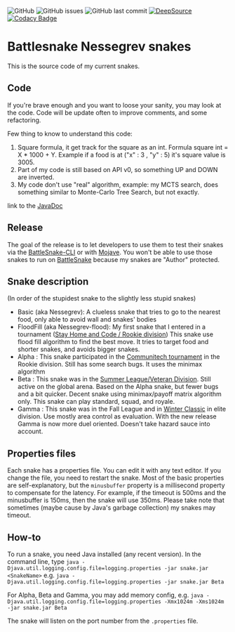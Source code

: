 ![GitHub](https://img.shields.io/github/license/nettogrof/nessegrev-java-dev) ![GitHub issues](https://img.shields.io/github/issues/nettogrof/nessegrev-java-dev) ![GitHub last commit](https://img.shields.io/github/last-commit/nettogrof/nessegrev-java-dev) [![DeepSource](https://deepsource.io/gh/Nettogrof/nessegrev-java-dev.svg/?label=active+issues&show_trend=true)](https://deepsource.io/gh/Nettogrof/nessegrev-java-dev/?ref=repository-badge) [![Codacy Badge](https://app.codacy.com/project/badge/Grade/3f96bc6226a74ad8997fa34c45dbf965)](https://www.codacy.com/gh/Nettogrof/nessegrev-java-dev/dashboard?utm_source=github.com&amp;utm_medium=referral&amp;utm_content=Nettogrof/nessegrev-java-dev&amp;utm_campaign=Badge_Grade)

# Battlesnake Nessegrev snakes

This is the source code  of my current snakes.

Code
----

If you're brave enough and you want to loose your sanity, you may look at the code. Code will be update often to improve comments, and some refactoring. 

Few thing to know to understand this code:
1. Square formula, it get track for the square as an int. Formula square int =  X * 1000 + Y. Example if a food is at ("x" : 3 , "y" : 5)  it's square value is 3005.
2. Part of my code is still based on API v0, so something UP and DOWN are inverted.
3. My code don't use "real" algorithm, example: my MCTS search, does something similar to Monte-Carlo Tree Search, but not exactly.

link to the [JavaDoc](https://nettogrof.github.io/nessegrev-java-dev/)

Release
-------


The goal of the release is to let developers to use them to test their snakes via the [BattleSnake-CLI](https://github.com/BattlesnakeOfficial/rules/tree/master/cli) or with [Mojave](https://github.com/smallsco/mojave).
You won't be able to use those snakes to run on [BattleSnake](https://play.battlesnake.com) because my snakes are "Author" protected. 

## Snake description

(In order of the stupidest snake to the slightly less stupid snakes)

* Basic (aka Nessegrev): A clueless snake that tries to go to the nearest food, only able to avoid wall and snakes' bodies
* FloodFill (aka Nessegrev-flood): My first snake that I entered in a tournament ([Stay Home and Code / Rookie division](https://play.battlesnake.com/competitions/stay-home-and-code/)) This snake use flood fill algorithm to find the best move. It tries to target food and shorter snakes, and avoids bigger snakes.
* Alpha : This snake participated in the [Communitech tournament](https://play.battlesnake.com/competitions/communitech/) in the Rookie division. Still has some search bugs. It uses the minimax algorithm
* Beta : This snake was in the [Summer League/Veteran Division](https://play.battlesnake.com/competitions/summer-league/). Still active on the global arena. Based on the Alpha snake, but fewer bugs and a bit quicker.  Decent snake using minimax/payoff matrix algorithm only. This snake can play standard, squad, and royale.
* Gamma : This snake was in the Fall League and in [Winter Classic](https://play.battlesnake.com/competitions/winter-classic-2020/) in elite division. Use mostly area control as evaluation. With the new release Gamma is now more duel oriented. Doesn't take hazard sauce into account.


## Properties files

Each snake has a properties file. You can edit it with any text editor. If you change the file, you need to restart the snake.
Most of the basic properties are self-explanatory, but the `minusbuffer` property is a millisecond property to compensate for the latency. For example, if the timeout is 500ms and the minusbuffer is 150ms, then the snake will use 350ms.
Please take note that sometimes (maybe cause by Java's garbage collection) my snakes may timeout.

## How-to

To run a snake, you need Java installed  (any recent version).
In the command line, type `java -Djava.util.logging.config.file=logging.properties -jar snake.jar <SnakeName>` e.g. `java -Djava.util.logging.config.file=logging.properties -jar snake.jar Beta`

For Alpha, Beta and Gamma, you may add memory config, e.g. `java -Djava.util.logging.config.file=logging.properties -Xmx1024m -Xms1024m -jar snake.jar Beta`

The snake will listen on the port number from the `.properties` file.
